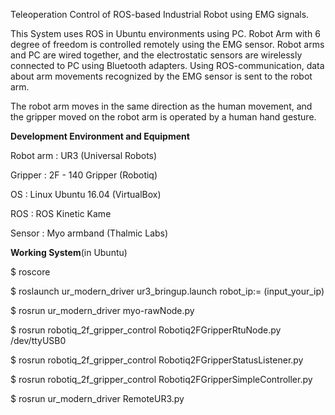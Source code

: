 Teleoperation Control of ROS-based Industrial Robot using EMG signals.

This System uses ROS in Ubuntu environments using PC. Robot Arm with 6 degree of freedom is controlled remotely using the EMG sensor. 
Robot arms and PC are wired together, and the electrostatic sensors are wirelessly connected to PC using Bluetooth adapters. 
Using ROS-communication, data about arm movements recognized by the EMG sensor is sent to the robot arm.

The robot arm moves in the same direction as the human movement, 
and the gripper moved on the robot arm is operated by a human hand gesture.


**Development Environment and Equipment**


Robot arm : UR3 (Universal Robots)

Gripper : 2F - 140 Gripper (Robotiq)

OS : Linux Ubuntu 16.04 (VirtualBox)

ROS : ROS Kinetic Kame

Sensor : Myo armband (Thalmic Labs)




**Working System**(in Ubuntu)


$ roscore

$ roslaunch ur_modern_driver ur3_bringup.launch robot_ip:= (input_your_ip)

$ rosrun ur_modern_driver myo-rawNode.py

$ rosrun robotiq_2f_gripper_control Robotiq2FGripperRtuNode.py /dev/ttyUSB0

$ rosrun robotiq_2f_gripper_control Robotiq2FGripperStatusListener.py

$ rosrun robotiq_2f_gripper_control Robotiq2FGripperSimpleController.py

$ rosrun ur_modern_driver RemoteUR3.py
